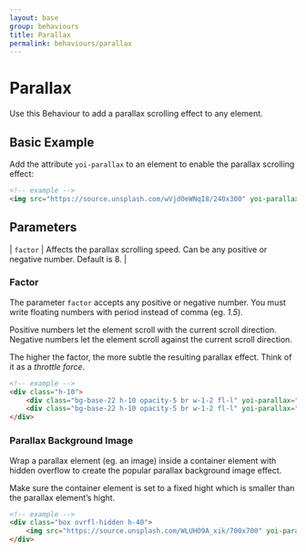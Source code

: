 ```yaml
---
layout: base
group: behaviours
title: Parallax
permalink: behaviours/parallax
---
```


# Parallax

<p class="intro">Use this Behaviour to add a parallax scrolling effect to any element.</p>

## Basic Example

Add the attribute `yoi-parallax` to an element to enable the parallax scrolling effect:

```html
<!-- example -->
<img src="https://source.unsplash.com/wVjd0eWNqI8/240x300" yoi-parallax />
```
## Parameters

| `factor` | Affects the parallax scrolling speed. Can be any positive or negative number. Default is 8. |

### Factor

The parameter `factor` accepts any positive or negative number. You must write floating numbers with period instead of comma (eg. *1.5*).

<p class="hint hint--primary">Positive numbers let the element scroll with the current scroll direction. Negative numbers let the element scroll against the current scroll direction.</p>
<p class="hint hint--primary">The higher the factor, the more subtle the resulting parallax effect. Think of it as a <i>throttle force</i>.</p>

```html
<!-- example -->
<div class="h-10">
    <div class="bg-base-22 h-10 opacity-5 br w-1-2 fl-l" yoi-parallax="factor:10;"></div>
    <div class="bg-base-22 h-10 opacity-5 br w-1-2 fl-l" yoi-parallax="factor:-10;"></div>
</div>
```

### Parallax Background Image

Wrap a parallax element (eg. an image) inside a container element with hidden overflow to create the popular parallax background image effect.

<p class="hint hint--negative">Make sure the container element is set to a fixed hight which is smaller than the parallax element’s hight.</p>

```html
<!-- example -->
<div class="box ovrfl-hidden h-40">
    <img src="https://source.unsplash.com/WLUHO9A_xik/700x700" yoi-parallax="factor:4;" />
</div>
```